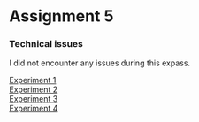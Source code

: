 # Assignment 5 
### Technical issues
I did not encounter any issues during this expass.

[Experiment 1](https://github.com/crissb3/dat250/tree/master/assignment5/demo)  
[Experiment 2](https://github.com/crissb3/dat250/tree/master/assignment5/springboot/springboot)  
[Experiment 3](https://github.com/crissb3/dat250/tree/master/assignment5/RESTfulwebservice/RESTfulwebservice)  
[Experiment 4](https://github.com/crissb3/dat250/tree/master/assignment5/accessing-data-jpa)  
